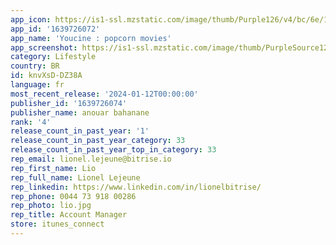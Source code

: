 ```yaml
---
app_icon: https://is1-ssl.mzstatic.com/image/thumb/Purple126/v4/bc/6e/19/bc6e19c4-1185-f1f7-f2a5-83c1cb361d0e/AppIcon-0-0-1x_U007emarketing-0-10-0-85-220.png/1024x1024bb.png
app_id: '1639726072'
app_name: 'Youcine : popcorn movies'
app_screenshot: https://is1-ssl.mzstatic.com/image/thumb/PurpleSource122/v4/43/07/c4/4307c4d6-7baf-2471-5f1d-1342756d2304/715a1777-aa01-4d34-b7d8-3b33f9d2877d_Apple_iPhone_11_Pro_Max_Screenshot_0.png/1242x2688bb.png
category: Lifestyle
country: BR
id: knvXsD-DZ38A
language: fr
most_recent_release: '2024-01-12T00:00:00'
publisher_id: '1639726074'
publisher_name: anouar bahanane
rank: '4'
release_count_in_past_year: '1'
release_count_in_past_year_category: 33
release_count_in_past_year_top_in_category: 33
rep_email: lionel.lejeune@bitrise.io
rep_first_name: Lio
rep_full_name: Lionel Lejeune
rep_linkedin: https://www.linkedin.com/in/lionelbitrise/
rep_phone: 0044 73 918 00286
rep_photo: lio.jpg
rep_title: Account Manager
store: itunes_connect
---
```

